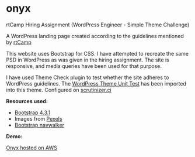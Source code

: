# onyx
rtCamp Hiring Assignment (WordPress Engineer - Simple Theme Challenge)

A WordPress landing page created according to the guidelines mentioned by [rtCamp](https://github.com/rtCamp/hiring-assignments/tree/master/WordPress-Engineer)

This website uses Bootstrap for CSS. I have attempted to recreate the same PSD in WordPress as was given in the hiring assignment.
The site is responsive, and media queries have been used for that purpose.

I have used Theme Check plugin to test whether the site adheres to WordPress guidelines. The [WordPress Theme Unit Test](https://codex.wordpress.org/Theme_Unit_Test) has been imported into this theme.
Configured on [scrutinizer.ci](https://scrutinizer-ci.com/g/kushinauwu/onyx/)

**Resources used:**
* [Bootstrap 4.3.1](https://getbootstrap.com/)
* Images from [Pexels](https://pexels.com)
* [Bootstrap navwalker](https://github.com/wp-bootstrap/wp-bootstrap-navwalker)

**Demo:**

[Onyx hosted on AWS](http://13.233.148.140/)
